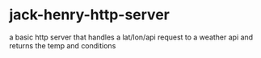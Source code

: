 # jack-henry-http-server
a basic http server that handles a lat/lon/api request to a weather api and returns the temp and conditions
